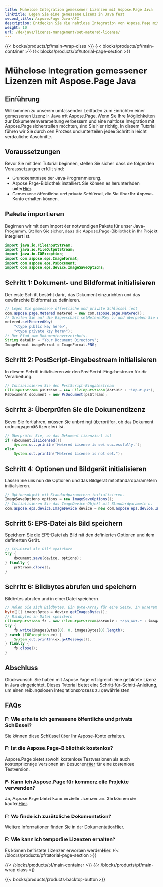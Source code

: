 ```yaml
---
title: Mühelose Integration gemessener Lizenzen mit Aspose.Page Java
linktitle: Legen Sie eine gemessene Lizenz in Java fest
second_title: Aspose.Page Java-API
description: Entdecken Sie die nahtlose Integration von Aspose.Page mit Java. Richten Sie mühelos bemessene Lizenzen ein und verbessern Sie Ihre Möglichkeiten zur Dokumentenverarbeitung.
weight: 10
url: /de/java/license-management/set-metered-license/
---
```


{{< blocks/products/pf/main-wrap-class >}}
{{< blocks/products/pf/main-container >}}
{{< blocks/products/pf/tutorial-page-section >}}

# Mühelose Integration gemessener Lizenzen mit Aspose.Page Java

## Einführung
Willkommen zu unserem umfassenden Leitfaden zum Einrichten einer gemessenen Lizenz in Java mit Aspose.Page. Wenn Sie Ihre Möglichkeiten zur Dokumentenverarbeitung verbessern und eine nahtlose Integration mit Aspose.Page sicherstellen möchten, sind Sie hier richtig. In diesem Tutorial führen wir Sie durch den Prozess und unterteilen jeden Schritt in leicht verdauliche Abschnitte.
## Voraussetzungen
Bevor Sie mit dem Tutorial beginnen, stellen Sie sicher, dass die folgenden Voraussetzungen erfüllt sind:
- Grundkenntnisse der Java-Programmierung.
-  Aspose.Page-Bibliothek installiert. Sie können es herunterladen unter[Hier](https://releases.aspose.com/page/java/).
- Gemessene öffentliche und private Schlüssel, die Sie über Ihr Aspose-Konto erhalten können.
## Pakete importieren
Beginnen wir mit dem Import der notwendigen Pakete für unser Java-Programm. Stellen Sie sicher, dass die Aspose.Page-Bibliothek in Ihr Projekt integriert ist.
```java
import java.io.FileInputStream;
import java.io.FileOutputStream;
import java.io.IOException;
import com.aspose.eps.ImageFormat;
import com.aspose.eps.PsDocument;
import com.aspose.eps.device.ImageSaveOptions;

```
## Schritt 1: Dokument- und Bildformat initialisieren
Der erste Schritt besteht darin, das Dokument einzurichten und das gewünschte Bildformat zu definieren.
```java
// Legen Sie gemessene öffentliche und private Schlüssel fest
com.aspose.page.Metered metered = new com.aspose.page.Metered();
// Greifen Sie auf die Eigenschaft setMeteredKey zu und übergeben Sie öffentliche und private Schlüssel als Parameter
metered.setMeteredKey(
    "<type public key here>",
    "<type private key here>");
// Der Pfad zum Dokumentenverzeichnis.
String dataDir = "Your Document Directory";
ImageFormat imageFormat = ImageFormat.PNG;
```
## Schritt 2: PostScript-Eingabestream initialisieren
In diesem Schritt initialisieren wir den PostScript-Eingabestream für die Verarbeitung.
```java
// Initialisieren Sie den PostScript-Eingabestream
FileInputStream psStream = new FileInputStream(dataDir + "input.ps");
PsDocument document = new PsDocument(psStream);
```
## Schritt 3: Überprüfen Sie die Dokumentlizenz
Bevor Sie fortfahren, müssen Sie unbedingt überprüfen, ob das Dokument ordnungsgemäß lizenziert ist.
```java
// Überprüfen Sie, ob das Dokument lizenziert ist
if (document.isLicensed())
    System.out.println("Metered License is set successfully.");
else
    System.out.println("Metered License is not set.");
```
## Schritt 4: Optionen und Bildgerät initialisieren
Lassen Sie uns nun die Optionen und das Bildgerät mit Standardparametern initialisieren.
```java
// Optionsobjekt mit Standardparametern initialisieren.
ImageSaveOptions options = new ImageSaveOptions();
// Initialisieren Sie das ImageDevice-Objekt mit Standardparametern.
com.aspose.eps.device.ImageDevice device = new com.aspose.eps.device.ImageDevice();
```
## Schritt 5: EPS-Datei als Bild speichern
Speichern Sie die EPS-Datei als Bild mit den definierten Optionen und dem definierten Gerät.
```java
// EPS-Datei als Bild speichern
try {
    document.save(device, options);
} finally {
    psStream.close();
}
```
## Schritt 6: Bildbytes abrufen und speichern
Bildbytes abrufen und in einer Datei speichern.
```java
// Holen Sie sich Bildbytes. Ein Byte-Array für eine Seite. In unserem Fall haben wir eine Seite.
byte[][] imagesBytes = device.getImagesBytes();
// Bildbytes in Datei speichern
FileOutputStream fs = new FileOutputStream(dataDir + "eps_out." + imageFormat.toString().toLowerCase());
try {
    fs.write(imagesBytes[0], 0, imagesBytes[0].length);
} catch (IOException ex) {
    System.out.println(ex.getMessage());
} finally {
    fs.close();
}
```
## Abschluss
Glückwunsch! Sie haben mit Aspose.Page erfolgreich eine getaktete Lizenz in Java eingerichtet. Dieses Tutorial bietet eine Schritt-für-Schritt-Anleitung, um einen reibungslosen Integrationsprozess zu gewährleisten.
## FAQs
### F: Wie erhalte ich gemessene öffentliche und private Schlüssel?
Sie können diese Schlüssel über Ihr Aspose-Konto erhalten.
### F: Ist die Aspose.Page-Bibliothek kostenlos?
 Aspose.Page bietet sowohl kostenlose Testversionen als auch kostenpflichtige Versionen an. Besuchen[Hier](https://releases.aspose.com/) für eine kostenlose Testversion.
### F: Kann ich Aspose.Page für kommerzielle Projekte verwenden?
 Ja, Aspose.Page bietet kommerzielle Lizenzen an. Sie können sie kaufen[Hier](https://purchase.aspose.com/buy).
### F: Wo finde ich zusätzliche Dokumentation?
 Weitere Informationen finden Sie in der Dokumentation[Hier](https://reference.aspose.com/page/java/).
### F: Wie kann ich temporäre Lizenzen erhalten?
 Es können befristete Lizenzen erworben werden[Hier](https://purchase.aspose.com/temporary-license/).
{{< /blocks/products/pf/tutorial-page-section >}}

{{< /blocks/products/pf/main-container >}}
{{< /blocks/products/pf/main-wrap-class >}}

{{< blocks/products/products-backtop-button >}}

